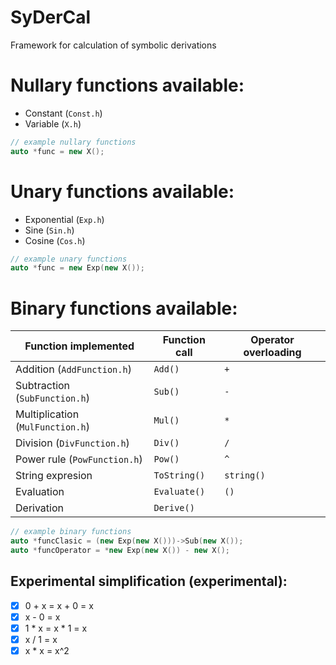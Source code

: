 # SyDerCal
Framework for calculation of symbolic derivations

# Nullary functions available:
- Constant (`Const.h`)
- Variable (`X.h`)

```cpp
// example nullary functions
auto *func = new X();
```

# Unary functions available:
- Exponential (`Exp.h`)
- Sine (`Sin.h`)
- Cosine (`Cos.h`)

```cpp
// example unary functions
auto *func = new Exp(new X());
```

# Binary functions available:
Function implemented | Function call | Operator overloading
------------ | ------------- | ------------
Addition (`AddFunction.h`) | `Add()` | `+`
Subtraction (`SubFunction.h`) | `Sub()` | `-`
Multiplication (`MulFunction.h`) | `Mul()` | `*`
Division (`DivFunction.h`) | `Div()` | `/`
Power rule (`PowFunction.h`) | `Pow()` | `^`
String expresion | `ToString()` | `string()`
Evaluation | `Evaluate()` | `()`
Derivation | `Derive()` | 

```cpp
// example binary functions
auto *funcClasic = (new Exp(new X()))->Sub(new X());
auto *funcOperator = *new Exp(new X()) - new X(); 
```

## Experimental simplification (experimental):

- [x] 0 + x = x + 0 = x
- [x] x - 0 = x
- [x] 1 * x = x * 1 = x
- [x] x / 1 = x
- [x] x * x = x^2